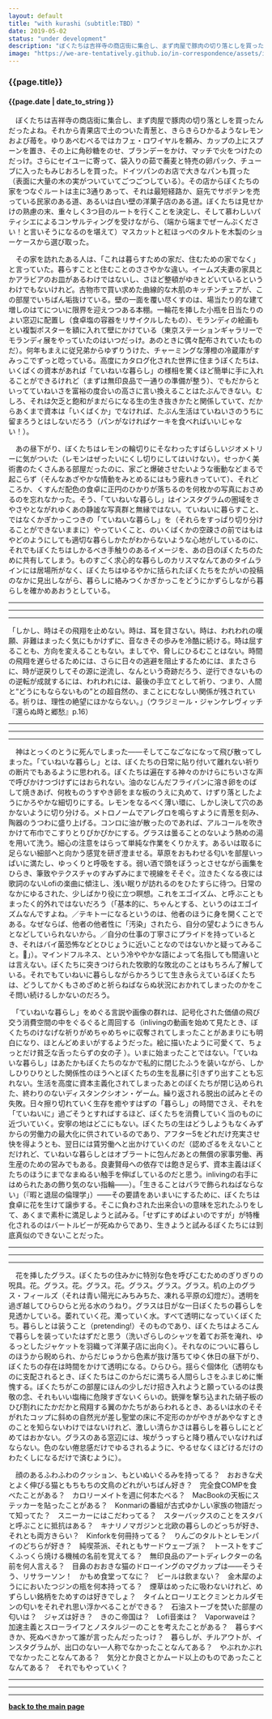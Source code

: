 ```yaml
---
layout: default
title: "with kurashi（subtitle:TBD）"
date: 2019-05-02
status: "under development"
description: "ぼくたちは吉祥寺の商店街に集合し、まず肉屋で豚肉の切り落としを買ったんだったよね。それから青果店で土のついた青葱と、きらきらひかるようなレモンおよび苺を。"
image: "https://we-are-tentatively.github.io/in-correspondence/assets/images/in-correspondence.jpg"
---
```


### {{page.title}}

#### {{page.date | date_to_string }}

　ぼくたちは吉祥寺の商店街に集合し、まず肉屋で豚肉の切り落としを買ったんだったよね。それから青果店で土のついた青葱と、きらきらひかるようなレモンおよび苺を。ゆりあぺむぺるではカフェ・ロワイヤルを頼み、カップの上にスプーンを置き、その上に角砂糖をのせ、ブランデーをかけ、マッチで火をつけたのだっけ。さらにセイユーに寄って、袋入りの茹で蕎麦と特売の卵パック、チューブに入ったもみじおろしを買った。ドイツパンのお店で大きなパンも買った（表面に大量の木の実がついていてごつごつしている）。その店からぼくたちの家をつなぐルートは主に3通りあって、それは最短経路か、庭先でサボテンを売っている民家のある道、あるいは白い壁の洋菓子店のある道。ぼくたちは見せかけの熟慮の末、重々しく3つ目のルートを行くことを決定し、そして慕わしいパティシエによるコンサルティングを受けながら、（端から端までぜーんぶください！と言いそうになるのを堪えて）マスカットと紅ほっぺのタルトを木製のショーケースから選び取った。

　その家を訪れたある人は、「これは暮らすための家だ、住むための家でなく」と言っていた。暮らすことと住むことのささやかな違い。イームズ夫妻の家具とかアラビアのお皿があるわけではないし、さほど整頓がゆきとどいているというわけでもないけれど。古物市で買い求めた曲線的な木肌のキッチンチェアが、この部屋でいちばん垢抜けている。壁の一面を覆い尽くすのは、場当たり的な建て増しのはてについに限界を迎えつつある本棚。一輪花を挿した小瓶を日当たりのよい窓辺に配置し（食卓塩の容器をリサイクルしたもの）、モランディの絵画もとい複製ポスターを額に入れて壁にかけている（東京ステーションギャラリーでモランディ展をやっていたのはいつだっけ。あのときに偶々配布されていたものだ）。何年もまえに従兄弟からゆずりうけた、チャーミングな薄橙の冷蔵庫がすみっこでずっと唸っている。高度にカタログ化された世界に住まうぼくたちは、いくばくの資本があれば「ていねいな暮らし」の様相を驚くほど簡単に手に入れることができるけれど（まずは無印良品で一通りの準備が整う）、でもだからといってていねいさを富裕の度合いの高さに言い換えることはたぶんできない。むしろ、それは欠乏と飽和がまだらになる生の生き抜きかたと関係していて、だからあくまで資本は「いくばくか」でなければ、たぶん生活はていねいさのうちに留まろうとはしないだろう（パンがなければケーキを食べればいいじゃない！）。

　あの昼下がり、ぼくたちはレモンの輪切りにそなわったすばらしいジオメトリーに気がついた（レモンはぜったいにくし切りにしてはいけない）。せっかく美術書のたくさんある部屋だったのに、家ごと爆破させたいような衝動などまるで起こらず（そんなあざやかな情動をみとめるにはもう疲れきっていて）、それどころか、くすんだ配色の食卓に正円のひかりが落ちるのを何枚かの写真におさめるのを忘れなかった。そう、「ていねいな暮らし」はインスタグラムの圏域をさやさやとながれゆくあの静謐な写真群と無縁ではない。ていねいに暮らすこと、ではなくかぎかっこつきの「ていねいな暮らし」を（それらをすっぱり切り分けることができないままに）やっていくこと、のいくばくかの空疎さの前ではもはやどのようにしても適切な暮らしかたがわからないような心地がしているのに、それでもぼくたちはしかるべき手触りのあるイメージを、あの日のぼくたちのために共有してしまう。ものすごく求心的な暮らしのカリスマなんてあのタイムラインには居場所がなく、ぼくたちはゆるやかに括られたぼくたちをたがいの投稿のなかに見出しながら、暮らしに絡みつくかぎかっこをどうにかずらしながら暮らしを確かめあおうとしている。

***
***
***

「しかし、時はその飛翔を止めない。時は、耳を貸さない。時は、われわれの嘆願、非難はまったく気にもかけずに、音なきその歩みを冷酷に続ける。時は屈することも、方向を変えることもない。ましてや、脅しにひるむことはない。時間の飛翔を遅らせるためには、さらに日々の逃避を阻止するためには、またさらに、時が逆戻りしてその源に逆流し、なんという奇跡だろう、逆行できないものの逆転が成就するには、われわれには、最後の手立てとして祈り、つまり、人間と“どうにもならないもの”との超自然の、まことにむなしい関係が残されている。祈りは、理性の絶望にほかならない。」（ウラジミール・ジャンケレヴィッチ『還らぬ時と郷愁』p.16）

***
***
***

　神はとっくのとうに死んでしまった——そしてこなごなになって飛び散ってしまった。「ていねいな暮らし」とは、ぼくたちの日常に貼り付いて離れない祈りの断片でもあるように思われる。ぼくたちは遍在する神々のかけらにちいさな声で呼びかけつづけずにはおられない。油のなじんだフライパンに溶き卵をのばして焼きあげ、何枚ものうすやき卵をまな板のうえに丸めて、けずり落としたようにかろやかな細切りにする。レモンをなるべく薄い環に、しかし決して穴のあかないように切り分ける。メトロノームでアレグロを鳴らすように青葱を刻み、陶器のうつわに盛り上げる。コンロに油が散ったのであれば、アルコールを吹きかけて布巾でこすりとりぴかぴかにする。グラスは曇ることのないよう熱めの湯を用いて洗う。細心の注意をはらって単純な作業をくりかえす。あるいは取るに足らない細部へと向かう感覚を研ぎ澄ませる。草原をおもわせる匂いを部屋いっぱいに満たし、ゆっくりと呼吸をする。弱い酒で頭をぼうっとさせながら画集をひらき、筆致やテクスチャのすみずみにまで視線をそそぐ。泣きたくなる夜には歌詞のないLofiの楽曲に傾注し、浅い眠りが訪れるのをひたすらに待つ。日常のなかにゆるされた、少しばかり役に立つ瞑想。これをエゴイズム、と呼ぶこともまったく的外れではないだろう（「基本的に、ちゃんとする、というのはエゴイズムなんですよね。／テキトーになるというのは、他者のほうに身を開くことである。なぜならば、他者の他者性に「汚染」されたら、自分の望むようにきちんとなどしていられないから。／自分の仕事の丁寧さにプライドを持っているとき、それはバイ菌恐怖などとひじょうに近いことなのではないかと疑ってみること。」）。マインドフルネス、という冷ややかな語によって名指しても間違いとは言えない。ぼくたちに突きつけられた牧歌的な敗北のことはもちろん了解している。それでもていねいに暮らしながらかろうじて生き永らえているぼくたちは、どうしてかくもさめざめと祈らねばならぬ状況におかれてしまったのかをこそ問い続けるしかないのだろう。

　「ていねいな暮らし」をめぐる言説や画像の群れは、記号化された価値の飛び交う消費空間の中をぐるぐると周回する（inlivingの動画を始めて見たとき、ぼくたちのけなげな祈りがめちゃめちゃに収奪されてしまったことがあまりにも明白になり、ほとんどめまいがするようだった。絵に描いたように可愛くて、ちょっとだけ貧乏な舌ったらずの女の子 ）。いまに始まったことではない。「ていねいな暮らし」はあたかもぼくたちのなかで私的に閉じたふうを装いながら、しかしひりひりとした関係性のほうへとぼくたちの生を乱暴に引きずり出すことも忘れない。生活を高度に資本主義化されてしまったあとのぼくたちが閉じ込められた、終わりのないディスタンクシオン・ゲーム。繰り返される脱出の試みとその失敗。日々擦り切れていく生存を癒やすはずの「暮らし」の時間でさえ、それを「ていねいに」過ごそうとすればするほど、ぼくたちを消費していく当のものに近づいていく。安寧の地はどこにもない。ぼくたちの生はどうしようもなくみずからの労働力の最大化に供されているのであり、アフター5をどれだけ充実させ快を得ようとも、翌日には賃労働へと出かけていくのだ（認めざるをえないことだけれど、ていねいな暮らしとはオブラートに包んだあとの無償の家事労働、再生産のための営みでもある。良妻賢母への依存では飽き足らず、資本主義はぼくたちのほうにまでなまぬるい触手を伸ばしているのだと思う。inlivingの右手にはめられたあの飾り気のない指輪——）。「生きることはバラで飾られねばならない」（『暇と退屈の倫理学」）——その要請をあいまいにするために、ぼくたちは食卓に花を生けて譲歩する。そこに負わされた出来合いの意味を忘れたふりをして、あくまで素朴に満足しようと試みる。「せずにすめばよいのですが」が特権化されるのはバートルビーが死ぬからであり、生きようと試みるぼくたちには到底真似のできないことだった。

***
***
***

　花を挿したグラス。ぼくたちの住みかに特別な色を呼びこむためのぎりぎりの呪具。花。グラス。花。グラス。花。グラス。グラス。グラス。机の上のグラス・フィールズ（それは青い陽光にみちみちた、凍れる平原の幻燈だ）。透明を過ぎ越してひらひらと光る水のうねり。グラスは日がな一日ぼくたちの暮らしを見透かしている。萎れていく花。濁っていく水。すべて透明になっていくぼくたち。暮らしとは装うこと（pretending!）そのものであり、ぼくたちはよろこんで暮らしを装っていたはずだと思う（洗いざらしのシャツを着てお茶を淹れ、ゆるっとしたジャケットを羽織って洋菓子店に出向く）。それなのについに暮らしのほうから睨められ、からだじゅうから色素が抜け落ちてゆく休日の昼下がり、ぼくたちの存在は時間をかけて透明になる。ひらひら。揺らぐ個体化（透明なものに支配されるとき、ぼくたちはこのからだに満ちる人間らしさをふまじめに慚愧する。ぼくたちがこの部屋にほんの少しだけ招き入れようと願っているのは畏敬の念、それもいい塩梅に危険すぎないくらいの。銃弾を撃ち込まれた硝子板のひび割れにたかだかと飛翔する翼のかたちがあらわれるとき、あるいは水のそそがれたコップに斜めの自然光が差し聖堂の床に不定形のかがやきがあやなすときのことを知らないわけではないけれど、激しい清らかさは暮らしを暮らしにとどめてはおかない。グラスのある窓辺には、埃がうっすらと降り積んでいなければならない。色のない倦怠感だけでゆるされるように、やるせなくほどけるだけのわたくしになるだけで済むように）。

　顔のあるふわふわのクッション、もといぬいぐるみを持ってる？　おおきな犬とよく伸びる猫ともちもちの文鳥のどれがいちばん好き？　完全食COMPを食べたことがある？　カロリーメイトを週に何本たべる？　MacBookの天板にステッカーを貼ったことがある？　Konmariの番組が古式ゆかしい家族の物語だって知ってた？　スニーカーにはこだわってる？　スターバックスのことをスタバと呼ぶことに抵抗はある？　キナリノマガジンと北欧の暮らしのどっちが好き、それとも両方きらい？　Kinforkを何冊持ってる？　りんごのタルトとレモンパイのどちらが好き？　純喫茶派、それともサードウェーブ派？　トーストをすごくふっくら焼ける機械の名前を覚えてる？　無印良品のアートディレクターの名前を何人言える？　目鼻のおおきな猫のドローイングのマグカップは——そうそう、リサラーソン！　かもめ食堂ってなに？　ビールは飲まない？　金木犀のようににおいたつジンの瓶を何本持ってる？　煙草はめったに吸わないけれど、めずらしい銘柄をためすのは好きでしょ？　タイムとローリエとクミンとカルダモンの匂いをそれぞれ思い浮かべることができる？　石油ストーブを焚いた部屋の匂いは？　ジャズは好き？　きのこ帝国は？　Lofi音楽は？　Vaporwaveは？　加速主義とスローライフとノスタルジーのことを考えたことがある？　暮らすべきか、死ぬべきかって誰が言ったんだったっけ？　暮らしが、チルアウトが、インスタグラムが、出口のない一人称でなかったことなんてある？　やぶれかぶれでなかったことなんてある？　気分とか良さとかムード以上のものであったことなんてある？　それでもやっていく？

***
***
***


**[back to the main page](https://we-are-tentatively.github.io/in-correspondence)**
